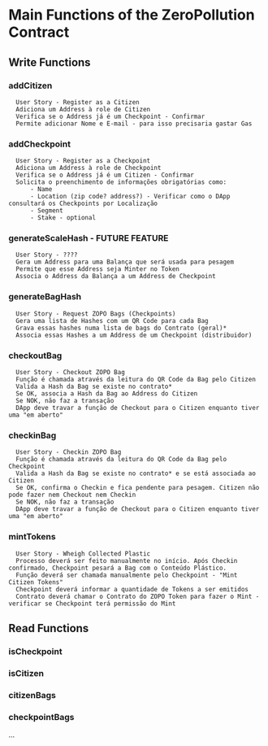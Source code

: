 
# Main Functions of the ZeroPollution Contract

## Write Functions

### addCitizen
      User Story - Register as a Citizen
      Adiciona um Address à role de Citizen
      Verifica se o Address já é um Checkpoint - Confirmar
      Permite adicionar Nome e E-mail - para isso precisaria gastar Gas
      
### addCheckpoint
      User Story - Register as a Checkpoint
      Adiciona um Address à role de Checkpoint
      Verifica se o Address já é um Citizen - Confirmar
      Solicita o preenchimento de informações obrigatórias como:
          - Name
          - Location (zip code? address?) - Verificar como o DApp consultará os Checkpoints por Localização
          - Segment
          - Stake - optional
    
### generateScaleHash - FUTURE FEATURE
      User Story - ????
      Gera um Address para uma Balança que será usada para pesagem
      Permite que esse Address seja Minter no Token
      Associa o Address da Balança a um Address de Checkpoint
      
### generateBagHash
      User Story - Request ZOPO Bags (Checkpoints)
      Gera uma lista de Hashes com um QR Code para cada Bag
      Grava essas hashes numa lista de bags do Contrato (geral)*
      Associa essas Hashes a um Address de um Checkpoint (distribuidor)     
      
### checkoutBag
      User Story - Checkout ZOPO Bag
      Função é chamada através da leitura do QR Code da Bag pelo Citizen
      Valida a Hash da Bag se existe no contrato*
      Se OK, associa a Hash da Bag ao Address do Citizen
      Se NOK, não faz a transação
      DApp deve travar a função de Checkout para o Citizen enquanto tiver uma "em aberto"

### checkinBag
      User Story - Checkin ZOPO Bag
      Função é chamada através da leitura do QR Code da Bag pelo Checkpoint
      Valida a Hash da Bag se existe no contrato* e se está associada ao Citizen
      Se OK, confirma o Checkin e fica pendente para pesagem. Citizen não pode fazer nem Checkout nem Checkin
      Se NOK, não faz a transação
      DApp deve travar a função de Checkout para o Citizen enquanto tiver uma "em aberto"

### mintTokens
      User Story - Wheigh Collected Plastic
      Processo deverá ser feito manualmente no início. Após Checkin confirmado, Checkpoint pesará a Bag com o Conteúdo Plástico.
      Função deverá ser chamada manualmente pelo Checkpoint - "Mint Citizen Tokens"
      Checkpoint deverá informar a quantidade de Tokens a ser emitidos
      Contrato deverá chamar o Contrato do ZOPO Token para fazer o Mint - verificar se Checkpoint terá permissão do Mint
      

## Read Functions

### isCheckpoint

### isCitizen

### citizenBags

### checkpointBags

...
